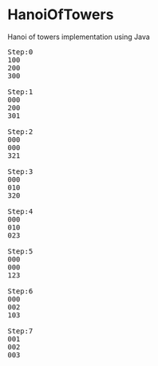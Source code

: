 # HanoiOfTowers
Hanoi of towers implementation using Java

<pre>
Step:0
100
200
300

Step:1
000
200
301

Step:2
000
000
321

Step:3
000
010
320

Step:4
000
010
023

Step:5
000
000
123

Step:6
000
002
103

Step:7
001
002
003
</pre>